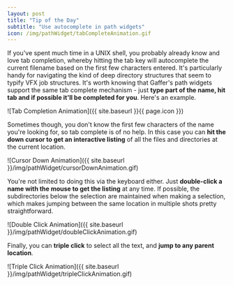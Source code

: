 ```yaml
---
layout: post
title: "Tip of the Day"
subtitle: "Use autocomplete in path widgets"
icon: /img/pathWidget/tabCompleteAnimation.gif
---
```


If you've spent much time in a UNIX shell, you probably already know and love tab completion, whereby hitting the tab key will autocomplete the current filename based on the first few characters entered. It's particularly handy for navigating the kind of deep directory structures that seem to typify VFX job structures. It's worth knowing that Gaffer's path widgets support the same tab complete mechanism - just **type part of the name, hit tab and if possible it'll be completed for you**. Here's an example.

![Tab Completion Animation]({{ site.baseurl }}{{ page.icon }})

Sometimes though, you don't know the first few characters of the name you're looking for, so tab complete is of no help. In this case you can **hit the down cursor to get an interactive listing** of all the files and directories at the current location.

![Cursor Down Animation]({{ site.baseurl }}/img/pathWidget/cursorDownAnimation.gif)

You're not limited to doing this via the keyboard either. Just **double-click a name with the mouse to get the listing** at any time. If possible, the subdirectories below the selection are maintained when making a selection, which makes jumping between the same location in multiple shots pretty straightforward.

![Double Click Animation]({{ site.baseurl }}/img/pathWidget/doubleClickAnimation.gif)

Finally, you can **triple click** to select all the text, and **jump to any parent location**.

![Triple Click Animation]({{ site.baseurl }}/img/pathWidget/tripleClickAnimation.gif)
